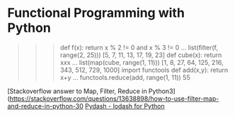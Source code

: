 # Functional Programming with Python


>>> def f(x): return x % 2 != 0 and x % 3 != 0
...
>>> list(filter(f, range(2, 25)))
[5, 7, 11, 13, 17, 19, 23]
>>> def cube(x): return x*x*x
...
>>> list(map(cube, range(1, 11)))
[1, 8, 27, 64, 125, 216, 343, 512, 729, 1000]
>>> import functools
>>> def add(x,y): return x+y
...
>>> functools.reduce(add, range(1, 11))
55
>>>

[Stackoverflow answer to Map, Filter, Reduce in Python3](https://stackoverflow.com/questions/13638898/how-to-use-filter-map-and-reduce-in-python-30
[Pydash - lodash for Python](https://pydash.readthedocs.io)
